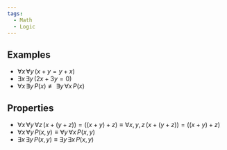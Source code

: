 ```yaml
---
tags:
  - Math
  - Logic
---
```

## Examples
- $\forall x\,\forall y\,(x + y = y + x)$
- $\exists x\,\exists y\,(2x + 3y = 0)$
- $\forall x\,\exists y\,P(x)\not\equiv\exists y\,\forall x\,P(x)$
## Properties
- $\forall x\,\forall y\,\forall z\,(x + (y + z)) = ((x + y) + z) \equiv \forall x,y,z \,(x + (y + z)) = ((x + y) + z)$
- $\forall x\,\forall y\,P(x, y) \equiv \forall y\,\forall x\,P(x,y)$
- $\exists x\,\exists y\,P(x, y) \equiv \exists y\,\exists x\,P(x,y)$
